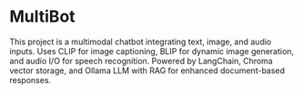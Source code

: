 # MultiBot
This project is a multimodal chatbot integrating text, image, and audio inputs. Uses CLIP for image captioning, BLIP for dynamic image generation, and audio I/O for speech recognition. Powered by LangChain, Chroma vector storage, and Ollama LLM with RAG for enhanced document-based responses.
